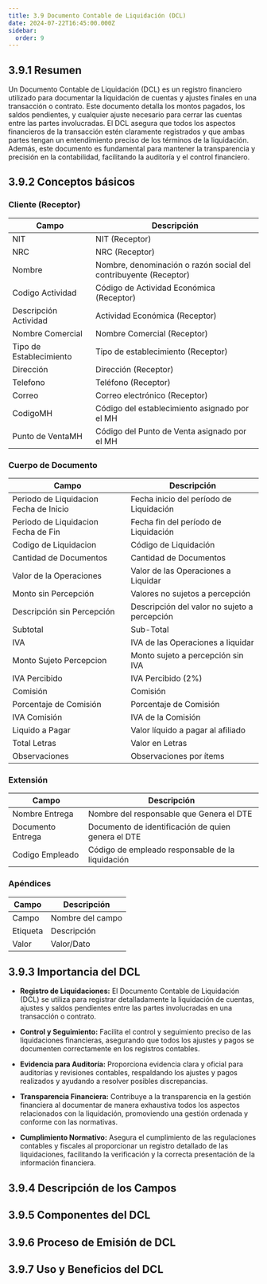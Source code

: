 ```yaml
---
title: 3.9 Documento Contable de Liquidación (DCL)
date: 2024-07-22T16:45:00.000Z
sidebar:
  order: 9
---
```

## 3.9.1 Resumen

Un Documento Contable de Liquidación (DCL) es un registro financiero utilizado para documentar la liquidación de cuentas y ajustes finales en una transacción o contrato. Este documento detalla los montos pagados, los saldos pendientes, y cualquier ajuste necesario para cerrar las cuentas entre las partes involucradas. El DCL asegura que todos los aspectos financieros de la transacción estén claramente registrados y que ambas partes tengan un entendimiento preciso de los términos de la liquidación. Además, este documento es fundamental para mantener la transparencia y precisión en la contabilidad, facilitando la auditoría y el control financiero.

## 3.9.2 Conceptos básicos

### **Cliente (Receptor)**

| Campo                  | Descripción                                               |
|------------------------|-----------------------------------------------------------|
| NIT                    | NIT (Receptor)                                           |
| NRC                    | NRC (Receptor)                                           |
| Nombre                 | Nombre, denominación o razón social del contribuyente (Receptor) |
| Codigo Actividad           | Código de Actividad Económica (Receptor)                 |
| Descripción Actividad          | Actividad Económica (Receptor)                           |
| Nombre Comercial        | Nombre Comercial (Receptor)                              |
| Tipo de Establecimiento    | Tipo de establecimiento (Receptor)                       |
| Dirección              | Dirección (Receptor)                                    |
| Telefono               | Teléfono (Receptor)                                     |
| Correo                 | Correo electrónico (Receptor)                            |
| CodigoMH               | Código del establecimiento asignado por el MH            |
| Punto de VentaMH           | Código del Punto de Venta asignado por el MH             |


### **Cuerpo de Documento**
| Campo                         | Descripción                                             |
|-------------------------------|---------------------------------------------------------|
| Periodo de Liquidacion Fecha de Inicio | Fecha inicio del período de Liquidación                |
| Periodo de Liquidacion Fecha de Fin    | Fecha fin del período de Liquidación                   |
| Codigo de Liquidacion                 | Código de Liquidación                                  |
| Cantidad de Documentos                    | Cantidad de Documentos                                 |
| Valor de la Operaciones               | Valor de las Operaciones a Liquidar                    |
| Monto sin Percepción            | Valores no sujetos a percepción                        |
| Descripción sin Percepción          | Descripción del valor no sujeto a percepción           |
| Subtotal                      | Sub-Total                                              |
| IVA                            | IVA de las Operaciones a liquidar                      |
| Monto Sujeto Percepcion         | Monto sujeto a percepción sin IVA                      |
| IVA Percibido                   | IVA Percibido (2%)                                     |
| Comisión                        | Comisión                                               |
| Porcentaje de Comisión                | Porcentaje de Comisión                                 |
| IVA Comisión                    | IVA de la Comisión                                     |
| Liquido a Pagar                 | Valor líquido a pagar al afiliado                      |
| Total Letras                    | Valor en Letras                                        |
| Observaciones                  | Observaciones por ítems                               |

### **Extensión**

| Campo                        | Descripción                                         |
|------------------------------|-----------------------------------------------------|
| Nombre Entrega                 | Nombre del responsable que Genera el DTE           |
| Documento Entrega                 | Documento de identificación de quien genera el DTE |
| Codigo Empleado                 | Código de empleado responsable de la liquidación   |


### **Apéndices**

| Campo   | Descripción         |
|---------|---------------------|
| Campo   | Nombre del campo    |
| Etiqueta| Descripción         |
| Valor   | Valor/Dato          |


## 3.9.3 Importancia del DCL

- **Registro de Liquidaciones:** El Documento Contable de Liquidación (DCL) se utiliza para registrar detalladamente la liquidación de cuentas, ajustes y saldos pendientes entre las partes involucradas en una transacción o contrato.

- **Control y Seguimiento:** Facilita el control y seguimiento preciso de las liquidaciones financieras, asegurando que todos los ajustes y pagos se documenten correctamente en los registros contables.

- **Evidencia para Auditoría:** Proporciona evidencia clara y oficial para auditorías y revisiones contables, respaldando los ajustes y pagos realizados y ayudando a resolver posibles discrepancias.

- **Transparencia Financiera:** Contribuye a la transparencia en la gestión financiera al documentar de manera exhaustiva todos los aspectos relacionados con la liquidación, promoviendo una gestión ordenada y conforme con las normativas.

- **Cumplimiento Normativo:** Asegura el cumplimiento de las regulaciones contables y fiscales al proporcionar un registro detallado de las liquidaciones, facilitando la verificación y la correcta presentación de la información financiera.

## 3.9.4 Descripción de los Campos
## 3.9.5 Componentes del DCL
## 3.9.6 Proceso de Emisión de DCL
## 3.9.7 Uso y Beneficios del DCL
